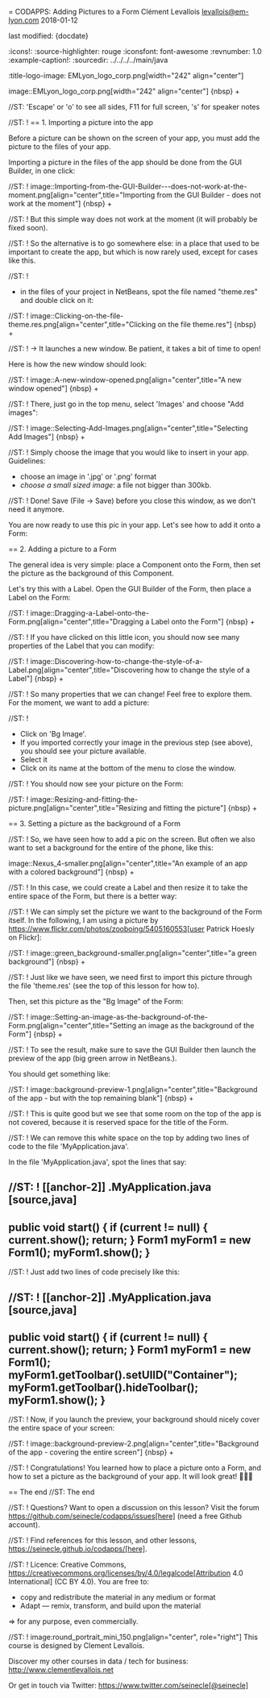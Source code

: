 = CODAPPS: Adding Pictures to a Form
Clément Levallois <levallois@em-lyon.com>
2018-01-12

last modified: {docdate}

:icons!:
:source-highlighter: rouge
:iconsfont:   font-awesome
:revnumber: 1.0
:example-caption!:
:sourcedir: ../../../../main/java


:title-logo-image: EMLyon_logo_corp.png[width="242" align="center"]

image::EMLyon_logo_corp.png[width="242" align="center"]
{nbsp} +

//ST: 'Escape' or 'o' to see all sides, F11 for full screen, 's' for speaker notes


//ST: !
== 1. Importing a picture into the app

Before a picture can be shown on the screen of your app, you must add the picture to the files of your app.

Importing a picture in the files of the app should be done from the GUI Builder, in one click:

//ST: !
image::Importing-from-the-GUI-Builder---does-not-work-at-the-moment.png[align="center",title="Importing from the GUI Builder - does not work at the moment"]
{nbsp} +

//ST: !
But this simple way does not work at the moment (it will probably be fixed soon).

//ST: !
So the alternative is to go somewhere else: in a place that used to be important to create the app, but which is now rarely used, except for cases like this.

//ST: !
- in the files of your project in NetBeans, spot the file named "theme.res" and double click on it:

//ST: !
image::Clicking-on-the-file-theme.res.png[align="center",title="Clicking on the file theme.res"]
{nbsp} +

//ST: !
-> It launches a new window. Be patient, it takes a bit of time to open!

Here is how the new window should look:

//ST: !
image::A-new-window-opened.png[align="center",title="A new window opened"]
{nbsp} +

//ST: !
There, just go in the top menu, select 'Images' and choose "Add images":

//ST: !
image::Selecting-Add-Images.png[align="center",title="Selecting Add Images"]
{nbsp} +

//ST: !
Simply choose the image that you would like to insert in your app. Guidelines:

- choose an image in '.jpg' or '.png' format
- *choose a small sized image*: a file not bigger than 300kb.

//ST: !
Done! Save (File -> Save) before you close this window, as we don't need it anymore.

You are now ready to use this pic in your app. Let's see how to add it onto a Form:

== 2. Adding a picture to a Form

The general idea is very simple: place a Component onto the Form, then set the picture as the background of this Component.

Let's try this with a Label. Open the GUI Builder of the Form, then place a Label on the Form:

//ST: !
image::Dragging-a-Label-onto-the-Form.png[align="center",title="Dragging a Label onto the Form"]
{nbsp} +

//ST: !
If you have clicked on this little icon, you should now see many properties of the Label that you can modify:

//ST: !
image::Discovering-how-to-change-the-style-of-a-Label.png[align="center",title="Discovering how to change the style of a Label"]
{nbsp} +

//ST: !
So many properties that we can change! Feel free to explore them. For the moment, we want to add a picture:

//ST: !
- Click on 'Bg Image'.
- If you imported correctly your image in the previous step (see above), you should see your picture available.
- Select it
- Click on its name at the bottom of the menu to close the window.

//ST: !
You should now see your picture on the Form:

//ST: !
image::Resizing-and-fitting-the-picture.png[align="center",title="Resizing and fitting the picture"]
{nbsp} +

== 3. Setting a picture as the background of a Form

//ST: !
So, we have seen how to add a pic on the screen. But often we also want to set a background for the entire of the phone, like this:

image::Nexus_4-smaller.png[align="center",title="An example of an app with a colored background"]
{nbsp} +

//ST: !
In this case, we could create a Label and then resize it to take the entire space of the Form, but there is a better way:

//ST: !
We can simply set the picture we want to the background of the Form itself. In the following, I am using a picture by https://www.flickr.com/photos/zooboing/5405160553[user Patrick Hoesly on Flickr]:

//ST: !
image::green_background-smaller.png[align="center",title="a green background"]
{nbsp} +

//ST: !
Just like we have seen, we need first to import this picture through the file 'theme.res' (see the top of this lesson for how to).

Then, set this picture as the "Bg Image" of the Form:

//ST: !
image::Setting-an-image-as-the-background-of-the-Form.png[align="center",title="Setting an image as the background of the Form"]
{nbsp} +

//ST: !
To see the result, make sure to save the GUI Builder then launch the preview of the app (big green arrow in NetBeans.).

You should get something like:

//ST: !
image::background-preview-1.png[align="center",title="Background of the app - but with the top remaining blank"]
{nbsp} +

//ST: !
This is quite good but we see that some room on the top of the app is not covered, because it is reserved space for the title of the Form.

//ST: !
We can remove this white space on the top by adding two lines of code to the file 'MyApplication.java'.

In the file 'MyApplication.java', spot the lines that say:

//ST: !
[[anchor-2]]
.MyApplication.java
[source,java]
----
public void start() {
    if (current != null) {
        current.show();
        return;
    }
    Form1 myForm1 = new Form1();
    myForm1.show();
}
----

//ST: !
Just add two lines of code precisely like this:

//ST: !
[[anchor-2]]
.MyApplication.java
[source,java]
----
public void start() {
    if (current != null) {
        current.show();
        return;
    }
    Form1 myForm1 = new Form1();
    myForm1.getToolbar().setUIID("Container");
    myForm1.getToolbar().hideToolbar();
    myForm1.show();
}
----

//ST: !
Now, if you launch the preview, your background should nicely cover the entire space of your screen:

//ST: !
image::background-preview-2.png[align="center",title="Background of the app - covering the entire screen"]
{nbsp} +

//ST: !
Congratulations! You learned how to place a picture onto a Form, and how to set a picture as the background of your app. It will look great! 🎉🎉🎉


== The end
//ST: The end

//ST: !
Questions? Want to open a discussion on this lesson? Visit the forum https://github.com/seinecle/codapps/issues[here] (need a free Github account).

//ST: !
Find references for this lesson, and other lessons, https://seinecle.github.io/codapps/[here].

//ST: !
Licence: Creative Commons, https://creativecommons.org/licenses/by/4.0/legalcode[Attribution 4.0 International] (CC BY 4.0).
You are free to:

- copy and redistribute the material in any medium or format
- Adapt — remix, transform, and build upon the material

=> for any purpose, even commercially.

//ST: !
image:round_portrait_mini_150.png[align="center", role="right"]
This course is designed by Clement Levallois.

Discover my other courses in data / tech for business: http://www.clementlevallois.net

Or get in touch via Twitter: https://www.twitter.com/seinecle[@seinecle]
